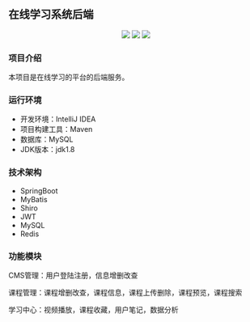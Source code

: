 ## 在线学习系统后端

<p align="center">
    <a><img src="https://img.shields.io/badge/java-1.8+-green"></a>
    <a><img src="https://img.shields.io/badge/springboot-2.0-green"></a>
    <a><img src="https://img.shields.io/badge/java-1.8+-green"></a>
</p>


### 项目介绍

本项目是在线学习的平台的后端服务。


### 运行环境

- 开发环境：IntelliJ IDEA
- 项目构建工具：Maven
- 数据库：MySQL
- JDK版本：jdk1.8


### 技术架构
- SpringBoot
- MyBatis
- Shiro
- JWT
- MySQL
- Redis


### 功能模块

CMS管理：用户登陆注册，信息增删改查

课程管理：课程增删改查，课程信息，课程上传删除，课程预览，课程搜索

学习中心：视频播放，课程收藏，用户笔记，数据分析

